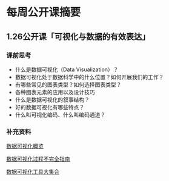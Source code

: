# 每周公开课摘要
## 1.26公开课「可视化与数据的有效表达」

### 课前思考
  - 什么是数据可视化（Data Visualization）？
  - 数据可视化处于数据科学中的什么位置？如何开展我们的工作？
  - 有哪些常见的图表类型？如何选择图表类型？
  - 各种图表元素的应用以及设计技巧
  - 什么是数据可视化的叙事结构？
  - 好的数据可视化有哪些特点？
  - 什么叫可视化编码、什么叫编码通道？

### 补充资料
[数据可视化概览](https://blog.csdn.net/hwhsong/article/details/78739920)

[数据可视化过程不完全指南](https://blog.csdn.net/y4x5m0nivsrjay3x92c/article/details/82456024)

[数据可视化工具大集合](https://www.jianshu.com/p/8e96ea95febc)
